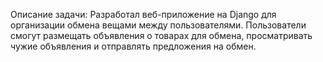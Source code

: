 Описание задачи:
 Разработал веб-приложение на Django для организации обмена вещами между пользователями. Пользователи смогут размещать объявления о товарах для обмена, просматривать чужие объявления и отправлять предложения на обмен.
